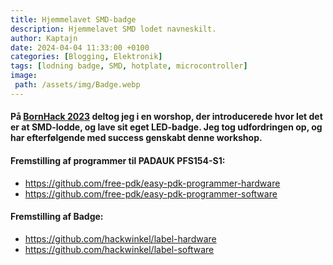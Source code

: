 ```yaml
---
title: Hjemmelavet SMD-badge
description: Hjemmelavet SMD lodet navneskilt.
author: Kaptajn
date: 2024-04-04 11:33:00 +0100
categories: [Blogging, Elektronik]
tags: [lodning badge, SMD, hotplate, microcontroller]
image:
 path: /assets/img/Badge.webp
---
```


#### På [BornHack 2023](https://bornhack.dk/bornhack-2023/program/1337-hax-smd-badge-soldering-workshop/) deltog jeg i en worshop, der introducerede hvor let det er at SMD-lodde, og lave sit eget LED-badge. Jeg tog udfordringen op, og har efterfølgende med success genskabt denne workshop.

#### Fremstilling af programmer til PADAUK PFS154-S1:

* <https://github.com/free-pdk/easy-pdk-programmer-hardware>
* <https://github.com/free-pdk/easy-pdk-programmer-software>

#### Fremstilling af Badge:

* <https://github.com/hackwinkel/label-hardware>
* <https://github.com/hackwinkel/label-software>

